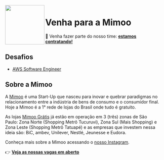<img src="https://github.com/mimoo-tech.png" width="127px" height="127px" align="left"/>

# Venha para a Mimoo
:handshake: Venha fazer parte do nosso time: [**estamos contratando!**](https://github.com/mimoo-tech/jobs/issues)

## Desafios
- [AWS Software Engineer](./desafios/backend/README.md)

## Sobre a Mimoo

A [Mimoo](https://www.mimoogratis.com.br/) é uma Start-Up que nasceu para inovar e quebrar paradigmas no relacionamento entre a indústria de bens de consumo e o consumidor final. Hoje a Mimoo é a 1° rede de lojas do Brasil onde tudo é gratuito.

As lojas [Mimoo Grátis](https://www.mimoogratis.com.br/) já estão em operação em 3 (três) zonas de São Paulo: Zona Norte (Shopping Metrô Tucuruvi), Zona Sul (Mais Shopping) e Zona Leste (Shopping Metrô Tatuapé) e as empresas que investem nessa ideia são: BiC, ambev, Unilever, Nestlé, Jeunesse e Eudora.

Conheça mais sobre a Mimoo acessando o [nosso Instagram](https://www.instagram.com/mimoo.gratis/).

:point_right: [**Veja as nossas vagas em aberto**](https://github.com/mimoo-tech/jobs/issues)